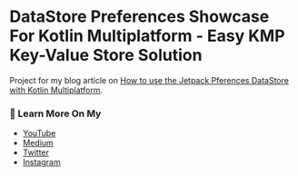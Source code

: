 # DataStore Preferences Showcase For Kotlin Multiplatform - Easy KMP Key-Value Store Solution

Project for my blog article on [How to use the Jetpack Pferences DataStore with Kotlin Multiplatform](https://medium.com/tech-takeaways/how-to-use-the-jetpack-preference-datastore-with-kotlin-multiplatform-31dc80394d25). 

### 🙌 Learn More On My
- [YouTube](https://www.youtube.com/channel/UCqHzmnim9pKgpq57Hm7o2Gg)
- [Medium](https://yanneck-reiss.medium.com)
- [Twitter](https://twitter.com/YanneckReiss)
- [Instagram](https://www.instagram.com/yanneckreiss)
